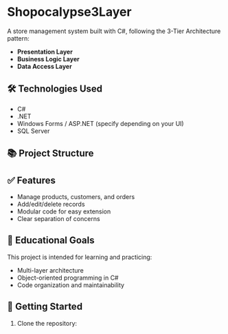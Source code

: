 # Shopocalypse3Layer

A store management system built with C#, following the 3-Tier Architecture pattern:
- **Presentation Layer**
- **Business Logic Layer**
- **Data Access Layer**

## 🛠 Technologies Used
- C#
- .NET
- Windows Forms / ASP.NET (specify depending on your UI)
- SQL Server

## 📚 Project Structure

## ✅ Features
- Manage products, customers, and orders
- Add/edit/delete records
- Modular code for easy extension
- Clear separation of concerns

## 🧠 Educational Goals
This project is intended for learning and practicing:
- Multi-layer architecture
- Object-oriented programming in C#
- Code organization and maintainability

## 🚀 Getting Started
1. Clone the repository:
